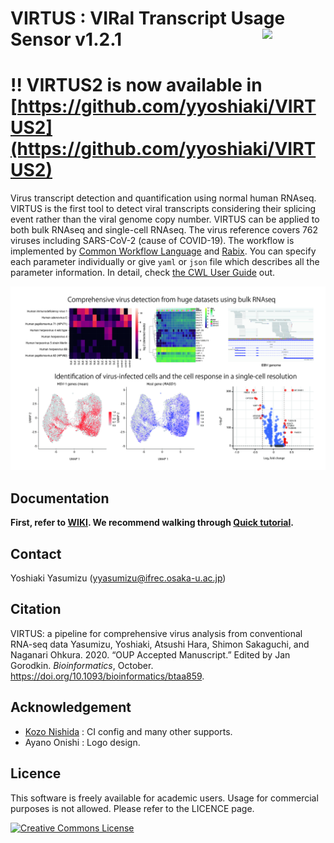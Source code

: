 # VIRTUS : VIRal Transcript Usage Sensor v1.2.1 <img src="https://github.com/yyoshiaki/VIRTUS/raw/master/img/VIRTUS.jpg" width="20%" align="right" />

# !! VIRTUS2 is now available in [https://github.com/yyoshiaki/VIRTUS2](https://github.com/yyoshiaki/VIRTUS2)

Virus transcript detection and quantification using normal human RNAseq. VIRTUS is the first tool to detect viral transcripts considering their splicing event rather than the viral genome copy number. VIRTUS can be applied to both bulk RNAseq and single-cell RNAseq. The virus reference covers 762 viruses including SARS-CoV-2 (cause of COVID-19). The workflow is implemented by [Common Workflow Language](https://www.commonwl.org/) and [Rabix](https://rabix.io/). You can specify each parameter individually or give `yaml` or `json` file which describes all the parameter information. In detail, check [the CWL User Guide](http://www.commonwl.org/user_guide/) out. 

![img](https://github.com/yyoshiaki/VIRTUS/raw/master/img/webimage.jpg)

## Documentation

**First, refer to [WIKI](https://github.com/yyoshiaki/VIRTUS/wiki). We recommend walking through [Quick tutorial](https://github.com/yyoshiaki/VIRTUS/wiki/Quick-tutorial-(installation,-create-index,-and-first-run)).**


## Contact

Yoshiaki Yasumizu ([yyasumizu@ifrec.osaka-u.ac.jp](yyasumizu@ifrec.osaka-u.ac.jp))

## Citation

VIRTUS: a pipeline for comprehensive virus analysis from conventional RNA-seq data
Yasumizu, Yoshiaki, Atsushi Hara, Shimon Sakaguchi, and Naganari Ohkura. 2020. “OUP Accepted Manuscript.” Edited by Jan Gorodkin. *Bioinformatics*, October. https://doi.org/10.1093/bioinformatics/btaa859.

## Acknowledgement

- [Kozo Nishida](https://github.com/kozo2) : CI config and many other supports.
- Ayano Onishi : Logo design.

## Licence

This software is freely available for academic users. Usage for commercial purposes is not allowed. Please refer to the LICENCE page.

<a rel="license" href="http://creativecommons.org/licenses/by-nc/4.0/"><img alt="Creative Commons License" style="border-width:0" src="https://i.creativecommons.org/l/by-nc/4.0/88x31.png" /></a>
